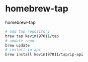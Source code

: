 # homebrew-tap
homebrew-tap

```bash
# add tap repository
brew tap kevin197011/tap
# update repo
brew update
# install ip-api
brew install kevin197011/tap/ip-api
```